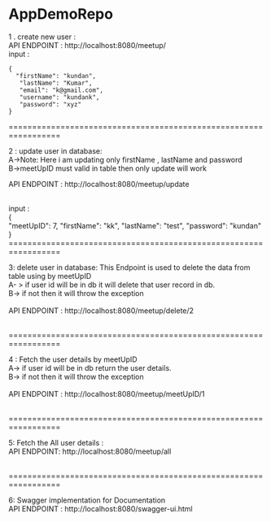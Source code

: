 # AppDemoRepo

1 . create new user :<br/>
 API ENDPOINT : http://localhost:8080/meetup/
<br/>input :
	
	{
	  "firstName": "kundan",
       "lastName": "Kumar",
       "email": "k@gmail.com",
       "username": "kundank",
       "password": "xyz"
	}

=================================================================<br/>

2 : update user in database:<br/>
	A->Note: Here i am updating only firstName , lastName and password<br/>
	B->meetUpID must valid in table then only update will work<br/>

 API ENDPOINT : http://localhost:8080/meetup/update
 
</br>input :</br>
{	
  "meetUpID": 7,
  "firstName": "kk",
  "lastName": "test",
  "password": "kundan"
}
</br>=================================================================<br/>


3: delete user in database:
   This Endpoint is used to delete the data from table using by meetUpID<br/> 
	A- > if user id will be in db it will delete that user record in db.<br/>
 	B-> if not then it will throw the exception<br/>	
	API ENDPOINT : http://localhost:8080/meetup/delete/2

</br>=================================================================<br/>

4 : Fetch the user details by meetUpID<br/>
    A-> if user id will be in db return the user details.<br/>
    B-> if not then it will throw the exception<br/>	
    API ENDPOINT :  http://localhost:8080/meetup/meetUpID/1


</br>=================================================================<br/>

5: Fetch the All user details :<br/>
   API ENDPOINT: http://localhost:8080/meetup/all

</br>=================================================================<br/>

6: Swagger implementation for Documentation<br/>
   API ENDPOINT : http://localhost:8080/swagger-ui.html





